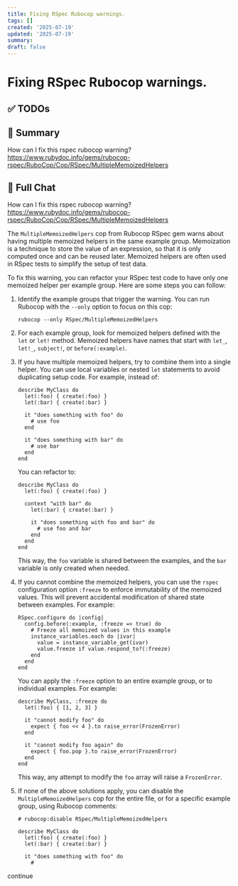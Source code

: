 ```yaml
---
title: Fixing RSpec Rubocop warnings.
tags: []
created: '2025-07-19'
updated: '2025-07-19'
summary:
draft: false
---
```


# Fixing RSpec Rubocop warnings.

## ✅ TODOs


## 📌 Summary
How can I fix this rspec rubocop warning? https://www.rubydoc.info/gems/rubocop-rspec/RuboCop/Cop/RSpec/MultipleMemoizedHelpers

## 🧠 Full Chat


How can I fix this rspec rubocop warning? https://www.rubydoc.info/gems/rubocop-rspec/RuboCop/Cop/RSpec/MultipleMemoizedHelpers

The `MultipleMemoizedHelpers` cop from Rubocop RSpec gem warns about having multiple memoized helpers in the same example group. Memoization is a technique to store the value of an expression, so that it is only computed once and can be reused later. Memoized helpers are often used in RSpec tests to simplify the setup of test data.

To fix this warning, you can refactor your RSpec test code to have only one memoized helper per example group. Here are some steps you can follow:

1. Identify the example groups that trigger the warning. You can run Rubocop with the `--only` option to focus on this cop:

   ```
   rubocop --only RSpec/MultipleMemoizedHelpers
   ```

2. For each example group, look for memoized helpers defined with the `let` or `let!` method. Memoized helpers have names that start with `let_`, `let!_`, `subject!`, or `before(:example)`.

3. If you have multiple memoized helpers, try to combine them into a single helper. You can use local variables or nested `let` statements to avoid duplicating setup code. For example, instead of:

   ```
   describe MyClass do
     let(:foo) { create(:foo) }
     let(:bar) { create(:bar) }
   
     it "does something with foo" do
       # use foo
     end
   
     it "does something with bar" do
       # use bar
     end
   end
   ```

   You can refactor to:

   ```
   describe MyClass do
     let(:foo) { create(:foo) }
   
     context "with bar" do
       let(:bar) { create(:bar) }
   
       it "does something with foo and bar" do
         # use foo and bar
       end
     end
   end
   ```

   This way, the `foo` variable is shared between the examples, and the `bar` variable is only created when needed.

4. If you cannot combine the memoized helpers, you can use the `rspec` configuration option `:freeze` to enforce immutability of the memoized values. This will prevent accidental modification of shared state between examples. For example:

   ```
   RSpec.configure do |config|
     config.before(:example, :freeze => true) do
       # Freeze all memoized values in this example
       instance_variables.each do |ivar|
         value = instance_variable_get(ivar)
         value.freeze if value.respond_to?(:freeze)
       end
     end
   end
   ```

   You can apply the `:freeze` option to an entire example group, or to individual examples. For example:

   ```
   describe MyClass, :freeze do
     let(:foo) { [1, 2, 3] }
   
     it "cannot modify foo" do
       expect { foo << 4 }.to raise_error(FrozenError)
     end
   
     it "cannot modify foo again" do
       expect { foo.pop }.to raise_error(FrozenError)
     end
   end
   ```

   This way, any attempt to modify the `foo` array will raise a `FrozenError`.

5. If none of the above solutions apply, you can disable the `MultipleMemoizedHelpers` cop for the entire file, or for a specific example group, using Rubocop comments:

   ```
   # rubocop:disable RSpec/MultipleMemoizedHelpers
   
   describe MyClass do
     let(:foo) { create(:foo) }
     let(:bar) { create(:bar) }
   
     it "does something with foo" do
       #

continue